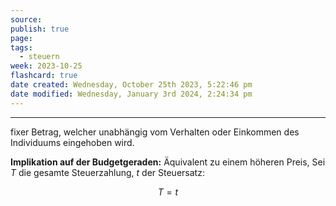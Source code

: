 ```yaml
---
source: 
publish: true
page: 
tags:
  - steuern
week: 2023-10-25
flashcard: true
date created: Wednesday, October 25th 2023, 5:22:46 pm
date modified: Wednesday, January 3rd 2024, 2:24:34 pm
---
```

***

fixer Betrag, welcher unabhängig vom Verhalten oder Einkommen des Individuums eingehoben wird.

**Implikation auf der Budgetgeraden:**
Äquivalent zu einem höheren Preis, Sei $T$ die gesamte Steuerzahlung, $t$ der Steuersatz:

$$
T = t
$$